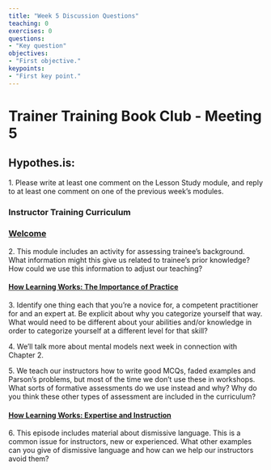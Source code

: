 ```yaml
---	
title: "Week 5 Discussion Questions"	
teaching: 0	
exercises: 0	
questions:	
- "Key question"	
objectives:	
- "First objective."	
keypoints:	
- "First key point."	
---
```


# Trainer Training Book Club - Meeting 5

## Hypothes.is: 
1\. Please write at least one comment on the Lesson Study module, and reply to at least one comment on one of the previous week’s modules.


### Instructor Training Curriculum
### [Welcome](https://carpentries.github.io/instructor-training/01-welcome/)

2\.  This module includes an activity for assessing trainee’s background. What information might this give us related to trainee’s prior knowledge? How could we use this information to adjust our teaching?

#### [How Learning Works: The Importance of Practice](https://carpentries.github.io/instructor-training/02-practice-learning/) 

3\.  Identify one thing each that you’re a novice for, a competent practitioner for and an expert at. Be explicit about why you categorize yourself that way. What would need to be different about your abilities and/or knowledge in order to categorize yourself at a different level for that skill?
    
4\.  We’ll talk more about mental models next week in connection with Chapter 2.
    
5\.  We teach our instructors how to write good MCQs, faded examples and Parson’s problems, but most of the time we don’t use these in workshops. What sorts of formative assessments do we use instead and why? Why do you think these other types of assessment are included in the curriculum?
    

#### [How Learning Works: Expertise and Instruction](https://carpentries.github.io/instructor-training/03-expertise/)
6\. This episode includes material about dismissive language. This is a common issue for instructors, 
new or experienced. What other examples can you give of dismissive language and how can we help our instructors avoid them?


